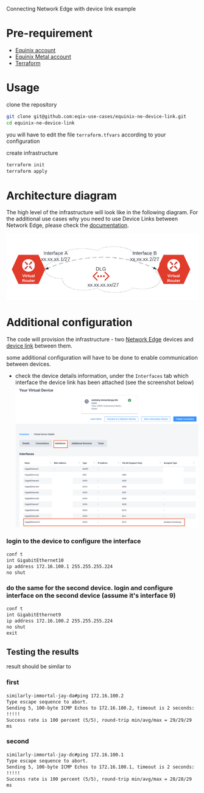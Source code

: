 Connecting Network Edge with device link example

# Pre-requirement

- [Equinix account](https://developer.equinix.com/)
- [Equinix Metal account](https://console.equinix.com) 
- [Terraform](https://www.terraform.io/) 

# Usage

clone the repository
```bash
git clone git@github.com:eqix-use-cases/equinix-ne-device-link.git
cd equinix-ne-device-link
```

you will have to edit the file `terraform.tfvars` according to your configuration


create infrastructure
```bash
terraform init
terraform apply
```

# Architecture diagram

The high level of the infrastructure will look like in the following diagram. For the additional use cases why you need to use Device Links between Network Edge, please check the [documentation](https://docs.equinix.com/en-us/Content/Interconnection/NE/user-guide/NE-device-linking-pending.htm). 

![image info](./img/diagram.png)

# Additional configuration
The code will provision the infrastructure - two [Network Edge](https://www.equinix.com/products/digital-infrastructure-services/network-edge) devices and [device link](https://docs.equinix.com/en-us/Content/Interconnection/NE/user-guide/NE-device-linking-pending.htm) between them.

some additional configuration will have to be done to enable communication between devices.

- check the device details information, under the `Interfaces` tab which interface the device link has been attached (see the screenshot below)
![image info](./img/dev1.png)

### login to the device to configure the interface

```
conf t
int GigabitEthernet10
ip address 172.16.100.1 255.255.255.224
no shut
```

### do the same for the second device. login and configure interface on the second device (assume it's interface 9)

```
conf t
int GigabitEthernet9
ip address 172.16.100.2 255.255.255.224
no shut
exit
```

## Testing the results 

result should be similar to


### first 

```
similarly-immortal-jay-da#ping 172.16.100.2
Type escape sequence to abort.
Sending 5, 100-byte ICMP Echos to 172.16.100.2, timeout is 2 seconds:
!!!!!
Success rate is 100 percent (5/5), round-trip min/avg/max = 29/29/29 ms
```

### second 
```
similarly-immortal-jay-dc#ping 172.16.100.1
Type escape sequence to abort.
Sending 5, 100-byte ICMP Echos to 172.16.100.1, timeout is 2 seconds:
!!!!!
Success rate is 100 percent (5/5), round-trip min/avg/max = 28/28/29 ms
```